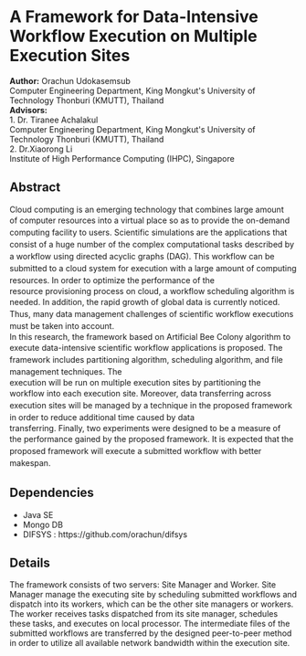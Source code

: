 # A Framework for Data-Intensive Workflow Execution on Multiple Execution Sites
<div><b>Author:</b> Orachun Udokasemsub&nbsp;</div><div>Computer Engineering Department, King Mongkut's University of Technology Thonburi (KMUTT), Thailand</div>
<div><b>Advisors:</b> </div><div>1. Dr. Tiranee Achalakul</div><div>Computer Engineering Department, King Mongkut's University of Technology Thonburi (KMUTT), Thailand
</div><div>2. Dr.Xiaorong Li</div><div>Institute of High Performance Computing (IHPC), Singapore</div><div>
</div>

## Abstract
<div><div>Cloud computing is an emerging technology that combines large amount of&nbsp;<span style="line-height: 1.5em;">computer resources into a virtual place so as to provide the on-demand computing&nbsp;</span><span style="line-height: 1.5em;">facility to users. Scientific simulations are the applications that consist of a huge number&nbsp;</span><span style="line-height: 1.5em;">of the complex computational tasks described by a workflow using directed acyclic&nbsp;</span><span style="line-height: 1.5em;">graphs (DAG). This workflow can be submitted to a cloud system for execution with a&nbsp;</span><span style="line-height: 1.5em;">large amount of computing resources. In order to optimize the performance of the</span></div><div>resource provisioning process on cloud, a workflow scheduling algorithm is needed. In&nbsp;<span style="line-height: 1.5em;">addition, the rapid growth of global data is currently noticed. Thus, many data&nbsp;</span><span style="line-height: 1.5em;">management challenges of scientific workflow executions must be taken into account.</span></div><div>In this research, the framework based on Artificial Bee Colony algorithm to execute&nbsp;<span style="line-height: 1.5em;">data-intensive scientific workflow applications is proposed. The framework includes&nbsp;</span><span style="line-height: 1.5em;">partitioning algorithm, scheduling algorithm, and file management techniques. The</span></div><div>execution will be run on multiple execution sites by partitioning the workflow into each&nbsp;<span style="line-height: 1.5em;">execution site. Moreover, data transferring across execution sites will be managed by a&nbsp;</span><span style="line-height: 1.5em;">technique in the proposed framework in order to reduce additional time caused by data</span></div><div>transferring. Finally, two experiments were designed to be a measure of the&nbsp;<span style="line-height: 1.5em;">performance gained by the proposed framework. It is expected that the proposed&nbsp;</span><span style="line-height: 1.5em;">framework will execute a submitted workflow with better makespan.</span></div></div><div>
</div>

## Dependencies
<ul>
  <li>Java SE</li>
  <li>Mongo DB</li>
  <li>DIFSYS : https://github.com/orachun/difsys</li>
</ul>

## Details
<div>
  The framework consists of two servers: Site Manager and Worker. Site Manager manage the executing site by scheduling submitted workflows and dispatch into its workers, which can be the other site managers or workers. The worker receives tasks dispatched from its site manager, schedules these tasks, and executes on local processor.
  The intermediate files of the submitted workflows are transferred by the designed peer-to-peer method in order to utilize all available network bandwidth within the execution site.
</div>

